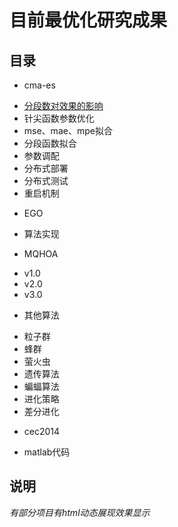 # 目前最优化研究成果
## 目录
* cma-es
 + [分段数对效果的影响](fenduan.html)
 + 针尖函数参数优化
 + mse、mae、mpe拟合
 + 分段函数拟合
 + 参数调配
 + 分布式部署
 + 分布式测试
 + 重启机制
* EGO
 + 算法实现
* MQHOA
 + v1.0
 + v2.0
 + v3.0
* 其他算法
 + 粒子群
 + 蜂群
 + 萤火虫
 + 遗传算法
 + 蝙蝠算法
 + 进化策略
 + 差分进化
* cec2014
 + matlab代码

## 说明
*有部分项目有html动态展现效果显示*

